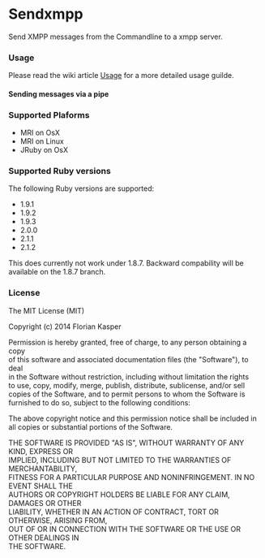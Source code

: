 # Sendxmpp
Send XMPP messages from the Commandline to a xmpp server.



### Usage

Please read the wiki article [Usage](https://github.com/nirnanaaa/sendxmpprb/wiki/Usage) for a more detailed usage guilde.

#### Sending messages via a pipe



### Supported Plaforms

* MRI on OsX
* MRI on Linux
* JRuby on OsX

### Supported Ruby versions

The following Ruby versions are supported:

* 1.9.1
* 1.9.2
* 1.9.3
* 2.0.0
* 2.1.1
* 2.1.2

This does currently not work under 1.8.7. Backward compability will be available on the 1.8.7 branch.

### License
The MIT License (MIT)  

Copyright (c) 2014 Florian Kasper  

Permission is hereby granted, free of charge, to any person obtaining a copy  
of this software and associated documentation files (the "Software"), to deal  
in the Software without restriction, including without limitation the rights  
to use, copy, modify, merge, publish, distribute, sublicense, and/or sell  
copies of the Software, and to permit persons to whom the Software is  
furnished to do so, subject to the following conditions:  

The above copyright notice and this permission notice shall be included in  
all copies or substantial portions of the Software.  

THE SOFTWARE IS PROVIDED "AS IS", WITHOUT WARRANTY OF ANY KIND, EXPRESS OR  
IMPLIED, INCLUDING BUT NOT LIMITED TO THE WARRANTIES OF MERCHANTABILITY,  
FITNESS FOR A PARTICULAR PURPOSE AND NONINFRINGEMENT. IN NO EVENT SHALL THE  
AUTHORS OR COPYRIGHT HOLDERS BE LIABLE FOR ANY CLAIM, DAMAGES OR OTHER  
LIABILITY, WHETHER IN AN ACTION OF CONTRACT, TORT OR OTHERWISE, ARISING FROM,  
OUT OF OR IN CONNECTION WITH THE SOFTWARE OR THE USE OR OTHER DEALINGS IN  
THE SOFTWARE.  
